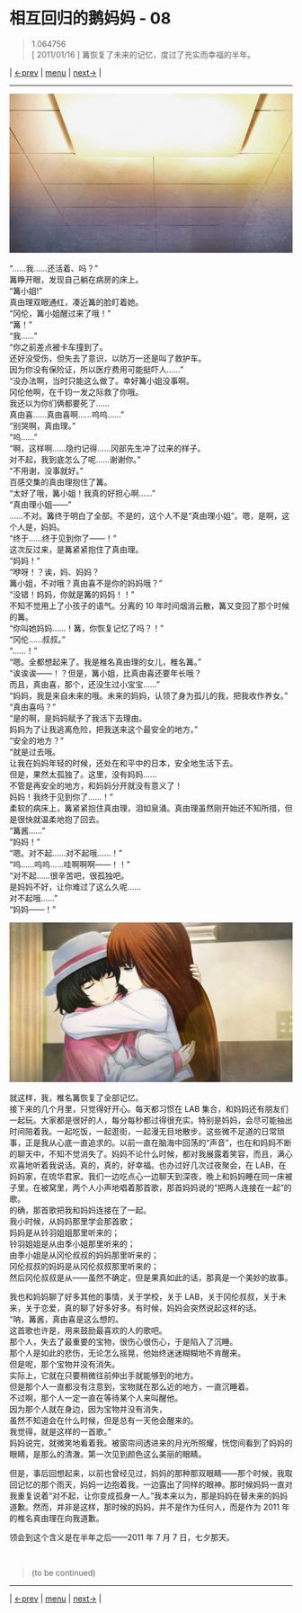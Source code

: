 # 相互回归的鹅妈妈 - 08
> 1.064756  
> [ 2011/01/16 ] 篝恢复了未来的记忆，度过了充实而幸福的半年。  

| [←prev](./0119) | [menu](../) | [next→](./0121) |

---

![“陌生的天花板……”](../static/image/0120-1.png)

“……我……还活着、吗？”  
篝睁开眼，发现自己躺在病房的床上。  
“篝小姐!”  
真由理双眼通红，凑近篝的脸盯着她。  
“冈伦，篝小姐醒过来了哦！”  
“篝！”  
“我……”  
“你之前差点被卡车撞到了。  
 还好没受伤，但失去了意识，以防万一还是叫了救护车。  
 因为你没有保险证，所以医疗费用可能挺吓人……”  
“没办法啊，当时只能这么做了。幸好篝小姐没事啊。  
 冈伦他啊，在千钧一发之际救了你哦。  
 我还以为你们俩都要死了……  
 真由喜……真由喜啊……呜呜……”  
“别哭啊，真由理。”  
“呜……”  
“啊，这样啊……隐约记得……冈部先生冲了过来的样子。  
 对不起，我到底怎么了呢……谢谢你。”  
“不用谢，没事就好。”  
百感交集的真由理抱住了篝。  
“太好了哦，篝小姐！我真的好担心啊……”  
“真由理小姐——”  
……不对。篝终于明白了全部。不是的，这个人不是“真由理小姐”。嗯，是啊，这个人是，妈妈。  
“终于……终于见到你了——！”  
这次反过来，是篝紧紧抱住了真由理。  
“妈妈！”  
“咿呀！？诶，妈、妈妈？  
 篝小姐，不对哦？真由喜不是你的妈妈哦？”  
“没错！妈妈，你就是篝的妈妈！！”  
不知不觉用上了小孩子的语气。分离的 10 年时间烟消云散，篝又变回了那个时候的篝。  
“你叫她妈妈……！篝，你恢复记忆了吗？！”  
“冈伦……叔叔。”  
“……！”  
“嗯。全都想起来了。我是椎名真由理的女儿，椎名篝。”  
“诶诶诶——！？但是，篝小姐，比真由喜还要年长哦？  
 而且，真由喜，那个，还没生过小宝宝……”  
“妈妈，我是来自未来的哦。未来的妈妈，认领了身为孤儿的我，把我收作养女。”  
“真由喜吗？”  
“是的啊，是妈妈赋予了我活下去理由。  
 妈妈为了让我逃离危险，把我送来这个最安全的地方。”  
“安全的地方？”  
“就是过去哦。  
 让我在妈妈年轻的时候，还处在和平中的日本，安全地生活下去。  
 但是，果然太孤独了。这里，没有妈妈……  
 不管是再安全的地方，和妈妈分开就没有意义了！  
 妈妈！我终于见到你了……！”  
柔软的病床上，篝紧紧抱住真由理，泪如泉涌。真由理虽然刚开始还不知所措，但是很快就温柔地抱了回去。  
“篝酱……”  
“妈妈！”  
“嗯。对不起……对不起哦……！”  
“呜……呜呜……哇啊啊啊——！！”  
“对不起……很辛苦吧，很孤独吧。  
 是妈妈不好，让你难过了这么久呢……  
 对不起哦……”  
“妈妈——！”  

![](../static/image/0120-2.png)

就这样，我，椎名篝恢复了全部记忆。  
接下来的几个月里，只觉得好开心。每天都习惯在 LAB 集合，和妈妈还有朋友们一起玩。大家都是很好的人，每分每秒都过得很充实。特别是妈妈，会尽可能抽出时间陪着我。一起吃饭，一起逛街，一起漫无目地散步。这些微不足道的日常琐事，正是我从心底一直追求的。以前一直在脑海中回荡的“声音”，也在和妈妈不断的聊天中，不知不觉消失了。妈妈不论什么时候，都对我展露着笑容，而且，满心欢喜地听着我说话。真的，真的，好幸福。也办过好几次过夜聚会，在 LAB，在妈妈家，在琉华君家。我们一边吃点心一边聊天到深夜，晚上和妈妈睡在同一床被子里。在被窝里，两个人小声地唱着那首歌，那首妈妈说的“把两人连接在一起”的歌。  
的确，那首歌把我和妈妈连接在了一起。  
我小时候，从妈妈那里学会那首歌；  
妈妈是从铃羽姐姐那里听来的；  
铃羽姐姐是从由季小姐那里听来的；  
由季小姐是从冈伦叔叔的妈妈那里听来的；  
冈伦叔叔的妈妈是从冈伦叔叔那里听来的；  
然后冈伦叔叔是从——虽然不确定，但是果真如此的话，那真是一个美妙的故事。  

我也和妈妈聊了好多其他的事情，关于学校，关于 LAB，关于冈伦叔叔，关于未来，关于恋爱，真的聊了好多好多。有时候，妈妈会突然说起这样的话。  
“呐，篝酱，真由喜是这么想的。  
 这首歌也许是，用来鼓励最喜欢的人的歌吧。  
 那个人，失去了最重要的宝物，很伤心很伤心，于是陷入了沉睡。  
 那个人是如此的悲伤，无论怎么摇晃，他始终迷迷糊糊地不肯醒来。  
 但是呢，那个宝物并没有消失。  
 实际上，它就在只要稍微往前伸出手就能够到的地方。  
 但是那个人一直都没有注意到，宝物就在那么近的地方，一直沉睡着。  
 不过啊，那个人一定一直在等待某个人来叫醒他。  
 因为那个人就在身边，因为宝物并没有消失，  
 虽然不知道会在什么时候，但是总有一天他会醒来的。  
 我觉得，就是这样的一首歌。”  
妈妈说完，就微笑地看着我。被窗帘间透进来的月光所照耀，恍惚间看到了妈妈的眼睛，是那么的清澈。第一次见到颜色这么美丽的眼睛。  

但是，事后回想起来，以前也曾经见过，妈妈的那种那双眼睛——那个时候，我取回记忆的那个雨天，妈妈一边抱着我，一边露出了同样的眼神。那时候妈妈一直对我重复说着“对不起，让你变成孤身一人。”我本来以为，那是妈妈在替未来的妈妈道歉。然而，并非是这样，那时候的妈妈，并不是作为任何人，而是作为 2011 年的椎名真由理在向我道歉。  

领会到这个含义是在半年之后——2011 年 7 月 7 日，七夕那天。  


<br/>

> (to be continued)
---

| [←prev](./0119) | [menu](../) | [next→](./0121) |
